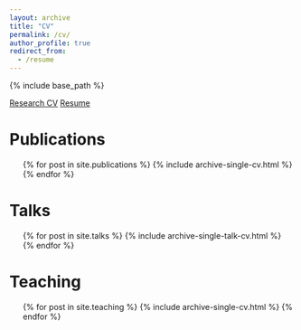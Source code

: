 ```yaml
---
layout: archive
title: "CV"
permalink: /cv/
author_profile: true
redirect_from:
  - /resume
---
```


{% include base_path %}

[Research CV](https://jerrybubble.github.io/_pages/Zeyu_cv.pdf)
[Resume](https://jerrybubble.github.io/_pages/Zeyu_cv_work.pdf)


Publications
======
  <ul>{% for post in site.publications %}
    {% include archive-single-cv.html %}
  {% endfor %}</ul>
  
Talks
======
  <ul>{% for post in site.talks %}
    {% include archive-single-talk-cv.html %}
  {% endfor %}</ul>
  
Teaching
======
  <ul>{% for post in site.teaching %}
    {% include archive-single-cv.html %}
  {% endfor %}</ul>
  
<!---  
Education
======
* B.S. in Statistics, Mathematics, and Sociology, University of Wisconsin-Madison, 2019
* Ph.D student in Statistics, University of Washington, current

Work experience
======
* Summer 2015: Research Assistant
  * Github University
  * Duties included: Tagging issues
  * Supervisor: Professor Git

* Fall 2015: Research Assistant
  * Github University
  * Duties included: Merging pull requests
  * Supervisor: Professor Hub
  
Skills
======
* Skill 1
* Skill 2
  * Sub-skill 2.1
  * Sub-skill 2.2
  * Sub-skill 2.3
* Skill 3
  
Service and leadership
======
* Currently signed in to 43 different slack teams
-->